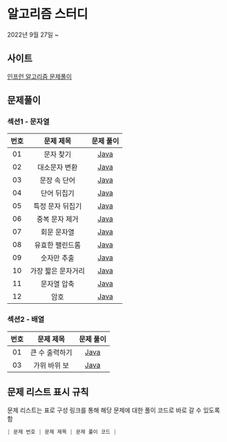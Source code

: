 # 알고리즘 스터디
2022년 9월 27일 ~

## 사이트
[인프런 알고리즘 문제풀이](https://www.inflearn.com/course/자바-알고리즘-문제풀이-코테대비)


## 문제풀이

### 섹션1 - 문자열
| 번호  |             문제 제목         |             문제 풀이          |
| :---: | :--------------------------: | :---------------------------------------------------------------: |
| 01 |            문자 찾기            | [Java](https://github.com/dms873/Algorithm_Problems/blob/master/inflearn_study_algorithm/src/main/java/inflearn_study_algorithm/String_01.java) |
| 02 |            대소문자 변환            | [Java](https://github.com/dms873/Algorithm_Problems/blob/master/inflearn_study_algorithm/src/main/java/inflearn_study_algorithm/String_02.java) |
| 03 |            문장 속 단어            | [Java](https://github.com/dms873/Algorithm_Problems/blob/master/inflearn_study_algorithm/src/main/java/inflearn_study_algorithm/String_03.java) |
| 04 |            단어 뒤집기           | [Java](https://github.com/dms873/Algorithm_Problems/blob/master/inflearn_study_algorithm/src/main/java/inflearn_study_algorithm/String_04.java) |
| 05 |         특정 문자 뒤집기            | [Java](https://github.com/dms873/Algorithm_Problems/blob/master/inflearn_study_algorithm/src/main/java/inflearn_study_algorithm/String_05.java) |
| 06 |           중복 문자 제거            | [Java](https://github.com/dms873/Algorithm_Problems/blob/master/inflearn_study_algorithm/src/main/java/inflearn_study_algorithm/String_06.java) |
| 07 |           회문 문자열            | [Java](https://github.com/dms873/Algorithm_Problems/blob/master/inflearn_study_algorithm/src/main/java/inflearn_study_algorithm/String_07.java) |
| 08 |           유효한 팰린드롬            | [Java](https://github.com/dms873/Algorithm_Problems/blob/master/inflearn_study_algorithm/src/main/java/inflearn_study_algorithm/String_08.java) |
| 09 |           숫자만 추출            | [Java](https://github.com/dms873/Algorithm_Problems/blob/master/inflearn_study_algorithm/src/main/java/inflearn_study_algorithm/String_09.java) |
| 10 |         가장 짧은 문자거리         | [Java](https://github.com/dms873/Algorithm_Problems/blob/master/inflearn_study_algorithm/src/main/java/inflearn_study_algorithm/String_10.java) |
| 11 |           문자열 압축            | [Java](https://github.com/dms873/Algorithm_Problems/blob/master/inflearn_study_algorithm/src/main/java/inflearn_study_algorithm/String_11.java) |
| 12 |              암호              | [Java](https://github.com/dms873/Algorithm_Problems/blob/master/inflearn_study_algorithm/src/main/java/inflearn_study_algorithm/String_12.java) |

### 섹션2 - 배열
| 번호  |             문제 제목         |             문제 풀이          |
| :---: | :--------------------------: | :---------------------------------------------------------------: |
| 01 |             큰 수 출력하기           | [Java](https://github.com/dms873/Algorithm_Problems/blob/master/inflearn_study_algorithm/src/main/java/inflearn_study_algorithm/Array_01.java) |
| 03 |             가위 바위 보           | [Java](https://github.com/dms873/Algorithm_Problems/blob/master/inflearn_study_algorithm/src/main/java/inflearn_study_algorithm/Array_03.java) |


## 문제 리스트 표시 규칙

문제 리스트는 표로 구성
링크를 통해 해당 문제에 대한 풀이 코드로 바로 갈 수 있도록 함

```Java
| 문제 번호 | 문제 제목 | 문제 풀이 코드 |
```

